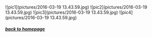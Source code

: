 ![pic1](pictures/2016-03-19 13.43.59.jpg)
![pic2](pictures/2016-03-19 13.43.59.jpg)
![pic3](pictures/2016-03-19 13.43.59.jpg)
![pic4](pictures/2016-03-19 13.43.59.jpg)

##### [*back to homepage*](index.md)
